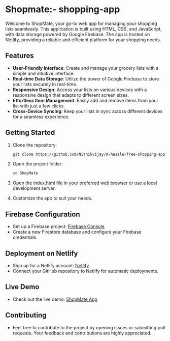# Shopmate:- shopping-app
Welcome to ShopMate, your go-to web app for managing your shopping lists seamlessly. This application is built using HTML, CSS, and JavaScript, with data storage powered by Google Firebase. The app is hosted on Netlify, providing a reliable and efficient platform for your shopping needs.

## Features

- **User-Friendly Interface**: Create and manage your grocery lists with a simple and intuitive interface.
- **Real-time Data Storage**: Utilize the power of Google Firebase to store your lists securely in real-time.
- **Responsive Design**: Access your lists on various devices with a responsive design that adapts to different screen sizes.
- **Effortless Item Management**: Easily add and remove items from your list with just a few clicks.
- **Cross-Device Syncing**: Keep your lists in sync across different devices for a seamless experience.

## Getting Started

1. Clone the repository:

   ```bash
   git clone https://github.com/Nithikvijay/A-hassle-free-shopping-app.git
2. Open the project folder:
   ```bash
   cd ShopMate
   
4. Open the index.html file in your preferred web browser or use a local development server.
5. Customize the app to suit your needs.

## Firebase Configuration
- Set up a Firebase project: [Firebase Console](https://console.firebase.google.com).
- Create a new Firestore database and configure your Firebase credentials.
## Deployment on Netlify
- Sign up for a Netlify account: [Netlify](https://www.netlify.com/).
- Connect your GitHub repository to Netlify for automatic deployments.
## Live Demo
- Check out the live demo: [ShopMate App](shopmate-grocerylist-app.netlify.app)

## Contributing
- Feel free to contribute to the project by opening issues or submitting pull requests. Your feedback and contributions are highly appreciated.
